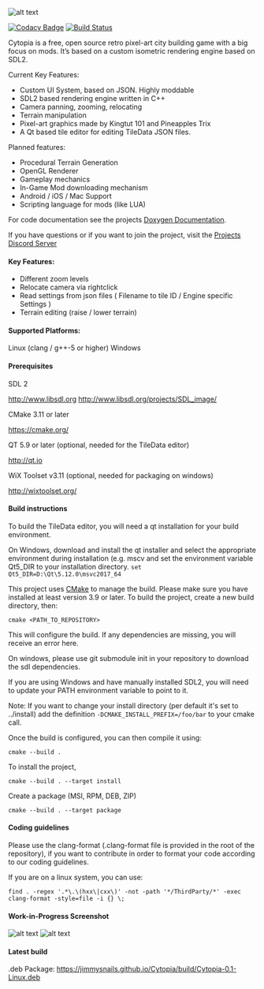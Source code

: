 ![alt text](https://raw.githubusercontent.com/JimmySnails/Cytopia/master/resources/images/app_icons/logo_big_textured.png)

[![Codacy Badge](https://api.codacy.com/project/badge/Grade/bcf3710318ec4b43900b1cca8bdf4dee)](https://app.codacy.com/app/JimmySnails/Cytopia?utm_source=github.com&utm_medium=referral&utm_content=JimmySnails/Cytopia&utm_campaign=Badge_Grade_Settings)
[![Build Status](https://travis-ci.org/JimmySnails/Cytopia.svg?branch=master)](https://travis-ci.org/JimmySnails/Cytopia)


Cytopia is a free, open source retro pixel-art city building game with a big focus on mods. It’s based on a custom isometric rendering engine based on SDL2. 

Current Key Features:
  - Custom UI System, based on JSON. Highly moddable
  - SDL2 based rendering engine written in C++
  - Camera panning, zooming, relocating
  - Terrain manipulation
  - Pixel-art graphics made by Kingtut 101 and Pineapples Trix
  - A Qt based tile editor for editing TileData JSON files.

Planned features:
  - Procedural Terrain Generation
  - OpenGL Renderer
  - Gameplay mechanics
  - In-Game Mod downloading mechanism
  - Android / iOS / Mac Support
  - Scripting language for mods (like LUA)

For code documentation see the projects [Doxygen Documentation](https://jimmysnails.github.io/Cytopia/build/html/index.html).

If you have questions or if you want to join the project, visit the [Projects Discord Server](https://discord.gg/qwa2H3G) 

#### Key Features:
  - Different zoom levels
  - Relocate camera via rightclick
  - Read settings from json files ( Filename to tile ID  / Engine specific Settings )
  - Terrain editing (raise / lower terrain)
  


#### Supported Platforms:
  Linux (clang / g++-5 or higher)
  Windows
  
#### Prerequisites

 SDL 2
 
  http://www.libsdl.org
  http://www.libsdl.org/projects/SDL_image/
 
 CMake 3.11 or later
 
  https://cmake.org/
  
 QT 5.9 or later (optional, needed for the TileData editor)
 
  http://qt.io

  WiX Toolset v3.11 (optional, needed for packaging on windows)

  http://wixtoolset.org/

#### Build instructions

To build the TileData editor, you will need a qt installation for your build environment. 

On Windows, download and install the qt installer and select the appropriate environment during installation (e.g. mscv
and set the environment variable Qt5_DIR to your installation directory.
`set Qt5_DIR=D:\Qt\5.12.0\msvc2017_64`

This project uses [CMake](https://cmake.org) to manage the build.
Please make sure you have installed at least version 3.9 or later.
To build the project, create a new build directory, then:

    cmake <PATH_TO_REPOSITORY>

This will configure the build.
If any dependencies are missing, you will receive an error here.

On windows, please use
    git submodule init
in your repository to download the sdl dependencies.

If you are using Windows and have manually installed SDL2, you will need to update your PATH environment variable to point to it.

Note: If you want to change your install directory (per default it's set to ../install) add the definition `-DCMAKE_INSTALL_PREFIX=/foo/bar` to your cmake call.


Once the build is configured, you can then compile it using:

    cmake --build .
    
To install the project, 

    cmake --build . --target install

Create a package (MSI, RPM, DEB, ZIP)

    cmake --build . --target package


#### Coding guidelines

Please use the clang-format (.clang-format file is provided in the root of the repository), if you want to contribute in order to format your code according to our coding guidelines.

If you are on a linux system, you can use:

    find . -regex '.*\.\(hxx\|cxx\)' -not -path '*/ThirdParty/*' -exec clang-format -style=file -i {} \;  


#### Work-in-Progress Screenshot

![alt text](https://raw.githubusercontent.com/JimmySnails/Cytopia/master/images/Screenshot1.png)
![alt text](https://raw.githubusercontent.com/JimmySnails/Cytopia/master/images/Screenshot2.png)

#### Latest build

.deb Package:
https://jimmysnails.github.io/Cytopia/build/Cytopia-0.1-Linux.deb
